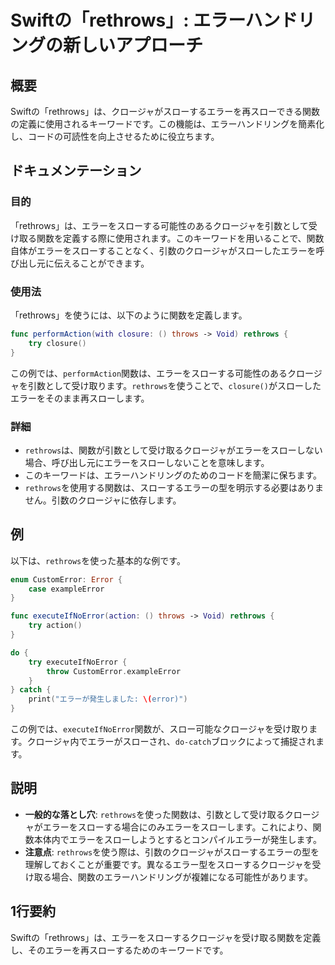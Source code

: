 <!--
Meta Description: # Swiftの「rethrows」: エラーハンドリングの新しいアプローチ ## 概要 Swiftの「rethrows」は、クロージャがスローするエラーを再スローできる関数の定義に使用されるキーワードです。この機能は、エラーハンドリングを簡素化し、コードの可読性を向上させるために役立ちます。 ##...
Meta Keywords: rethrows, swiftの, closure, try, executeifnoerror
-->

# Swiftの「rethrows」: エラーハンドリングの新しいアプローチ

## 概要
Swiftの「rethrows」は、クロージャがスローするエラーを再スローできる関数の定義に使用されるキーワードです。この機能は、エラーハンドリングを簡素化し、コードの可読性を向上させるために役立ちます。

## ドキュメンテーション
### 目的
「rethrows」は、エラーをスローする可能性のあるクロージャを引数として受け取る関数を定義する際に使用されます。このキーワードを用いることで、関数自体がエラーをスローすることなく、引数のクロージャがスローしたエラーを呼び出し元に伝えることができます。

### 使用法
「rethrows」を使うには、以下のように関数を定義します。

```swift
func performAction(with closure: () throws -> Void) rethrows {
    try closure()
}
```

この例では、`performAction`関数は、エラーをスローする可能性のあるクロージャを引数として受け取ります。`rethrows`を使うことで、`closure()`がスローしたエラーをそのまま再スローします。

### 詳細
- `rethrows`は、関数が引数として受け取るクロージャがエラーをスローしない場合、呼び出し元にエラーをスローしないことを意味します。
- このキーワードは、エラーハンドリングのためのコードを簡潔に保ちます。
- `rethrows`を使用する関数は、スローするエラーの型を明示する必要はありません。引数のクロージャに依存します。

## 例
以下は、`rethrows`を使った基本的な例です。

```swift
enum CustomError: Error {
    case exampleError
}

func executeIfNoError(action: () throws -> Void) rethrows {
    try action()
}

do {
    try executeIfNoError {
        throw CustomError.exampleError
    }
} catch {
    print("エラーが発生しました: \(error)")
}
```

この例では、`executeIfNoError`関数が、スロー可能なクロージャを受け取ります。クロージャ内でエラーがスローされ、`do-catch`ブロックによって捕捉されます。

## 説明
- **一般的な落とし穴**: `rethrows`を使った関数は、引数として受け取るクロージャがエラーをスローする場合にのみエラーをスローします。これにより、関数本体内でエラーをスローしようとするとコンパイルエラーが発生します。
- **注意点**: `rethrows`を使う際は、引数のクロージャがスローするエラーの型を理解しておくことが重要です。異なるエラー型をスローするクロージャを受け取る場合、関数のエラーハンドリングが複雑になる可能性があります。

## 1行要約
Swiftの「rethrows」は、エラーをスローするクロージャを受け取る関数を定義し、そのエラーを再スローするためのキーワードです。